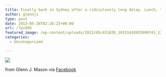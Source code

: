 ```yaml
---
title: Finally back in Sydney after a ridiculously long delay. Lunch, then work, then we trek towards Bendigo tomorrow.
author: glennji
type: post
date: 2013-05-28T02:26:25+00:00
url: /?p=945
featured_image: /wp-content/uploads/2013/05/431839_10151410955990741_1274539976_n.jpg
categories:
  - Uncategorized

---
```

<div>
  <img src='/wp-content/uploads/2013/05/431839_10151410955990741_1274539976_n.jpg' style='max-width:600px;' /></p> 
  
  <div>
    from Glenn J. Mason via <a href="http://www.facebook.com/photo.php?fbid=10151410955990741&#038;set=a.10150907445480741.408542.551785740&#038;type=1">Facebook</a>
  </div>
</div>
